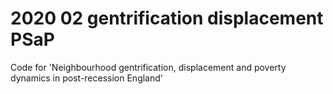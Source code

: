 # 2020 02 gentrification displacement PSaP
 Code for 'Neighbourhood gentrification, displacement and poverty dynamics in post-recession England'

